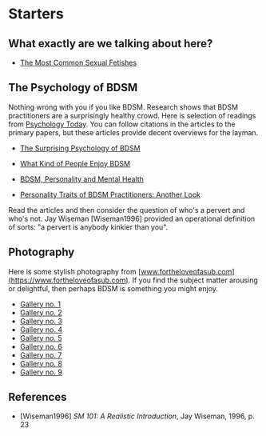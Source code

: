 # Starters

## What exactly are we talking about here?

* [The Most Common Sexual Fetishes](https://www.allure.com/story/common-sexual-fetishes-kinks)


## The Psychology of BDSM

Nothing wrong with you if you like BDSM. Research shows that BDSM practitioners are a surprisingly healthy crowd. Here is selection of readings from [Psychology Today](https://www.psychologytoday.com). You can follow citations in the articles to the primary papers, but these articles provide decent overviews for the layman.

* [The Surprising Psychology of BDSM](https://www.psychologytoday.com/us/blog/the-wide-wide-world-psychology/201502/the-surprising-psychology-bdsm)

* [What Kind of People Enjoy BDSM](https://www.psychologytoday.com/us/blog/all-about-sex/201908/what-kind-people-enjoy-bdsm)

* [BDSM, Personality and Mental Health](https://www.psychologytoday.com/us/blog/unique-everybody-else/201307/bdsm-personality-and-mental-health)

* [Personality Traits of BDSM Practitioners: Another Look](https://www.psychologytoday.com/us/blog/unique-everybody-else/201502/personality-traits-bdsm-practitioners-another-look)

Read the articles and then consider the question of who's a pervert and who's not. Jay Wiseman [Wiseman1996] provided an operational definition of sorts: "a pervert is anybody kinkier than you".

## Photography

Here is some stylish photography from [www.fortheloveofasub.com](https://www.fortheloveofasub.com). If you find the subject matter arousing or delightful, then perhaps BDSM is something you might enjoy.

*  [Gallery no. 1](https://www.fortheloveofasub.com/new-gallery)
*  [Gallery no. 2](https://www.fortheloveofasub.com/black-and-white-photo-gallery-2)
*  [Gallery no. 3](https://www.fortheloveofasub.com/photo-gallery-03)
*  [Gallery no. 4](https://www.fortheloveofasub.com/photo-gallery-04)
*  [Gallery no. 5](https://www.fortheloveofasub.com/photo-gallery-05)
*  [Gallery no. 6](https://www.fortheloveofasub.com/photo-gallery-06)
*  [Gallery no. 7](https://www.fortheloveofasub.com/photo-gallery-07)
*  [Gallery no. 8](https://www.fortheloveofasub.com/photo-gallery-08)
*  [Gallery no. 9](https://www.fortheloveofasub.com/photo-gallery-09)



## References

* [Wiseman1996] *SM 101: A Realistic Introduction*, Jay Wiseman, 1996, p. 23
